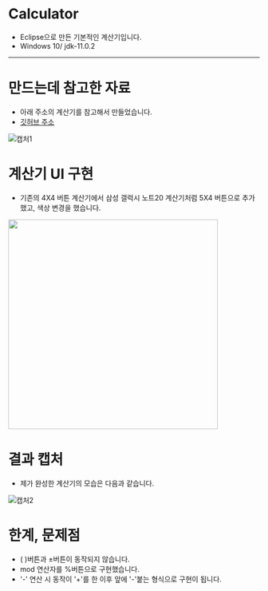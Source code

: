 # Calculator
+ Eclipse으로 만든 기본적인 계산기입니다.
+ Windows 10/ jdk-11.0.2

-----------------------------

# 만드는데 참고한 자료
+ 아래 주소의 계산기를 참고해서 만들었습니다.
+ [깃허브 주소](https://github.com/DongChyeon/Java-Toy-Projects/tree/master/Calculator/)

![캡처1](https://user-images.githubusercontent.com/114123599/198919278-ac30ee68-44d8-4c5c-9589-25f158bb262b.JPG)

# 계산기 UI 구현
+ 기존의 4X4 버튼 계산기에서 삼성 갤럭시 노트20 계산기처럼 5X4 버튼으로 추가했고, 색상 변경을 했습니다.

<img src="https://user-images.githubusercontent.com/114123599/198919284-adb3fb2c-4cac-4544-abf5-3793e28e9136.jpg" height="420">


# 결과 캡처
+ 제가 완성한 계산기의 모습은 다음과 같습니다.

![캡처2](https://user-images.githubusercontent.com/114123599/198919280-b190047b-1474-49ae-b43f-fdf40b8fc0de.JPG)


# 한계, 문제점
+ ( )버튼과 ±버튼이 동작되지 않습니다.
+ mod 연산자를 %버튼으로 구현했습니다.
+ '-' 연산 시 동작이 '+'를 한 이후 앞에 '-'붙는 형식으로 구현이 됩니다.

